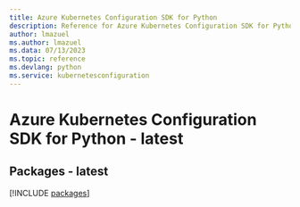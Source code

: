 ```yaml
---
title: Azure Kubernetes Configuration SDK for Python
description: Reference for Azure Kubernetes Configuration SDK for Python
author: lmazuel
ms.author: lmazuel
ms.data: 07/13/2023
ms.topic: reference
ms.devlang: python
ms.service: kubernetesconfiguration
---
```

# Azure Kubernetes Configuration SDK for Python - latest
## Packages - latest
[!INCLUDE [packages](kubernetes-configuration-index.md)]